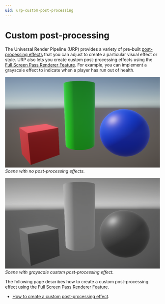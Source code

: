 ```yaml
---
uid: urp-custom-post-processing
---
```

# Custom post-processing

The Universal Render Pipeline (URP) provides a variety of pre-built [post-processing effects](https://docs.unity3d.com/Packages/com.unity.render-pipelines.universal@15.0/manual/integration-with-post-processing.html) that you can adjust to create a particular visual effect or style. URP also lets you create custom post-processing effects using the [Full Screen Pass Renderer Feature](../renderer-features/renderer-feature-full-screen-pass.md). For example, you can implement a grayscale effect to indicate when a player has run out of health.

![Scene with no post-processing effects.](../Images/post-proc/custom-effect/no-custom-effect.png)
<br/>*Scene with no post-processing effects.*

![Scene with grayscale custom post-processing effect.](../Images/post-proc/custom-effect/grayscale-custom-effect.png)
<br/>*Scene with grayscale custom post-processing effect.*

The following page describes how to create a custom post-processing effect using the [Full Screen Pass Renderer Feature](../renderer-features/renderer-feature-full-screen-pass.md).

* [How to create a custom post-processing effect](post-processing-custom-effect-low-code.md).
